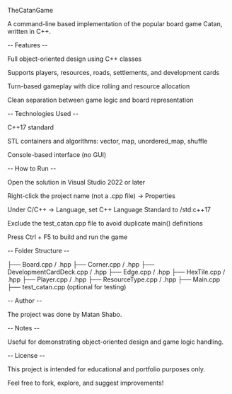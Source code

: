 TheCatanGame 

A command-line based implementation of the popular board game Catan, written in C++.

-- Features --

Full object-oriented design using C++ classes

Supports players, resources, roads, settlements, and development cards

Turn-based gameplay with dice rolling and resource allocation

Clean separation between game logic and board representation

-- Technologies Used --

C++17 standard

STL containers and algorithms: vector, map, unordered_map, shuffle

Console-based interface (no GUI)

-- How to Run --

Open the solution in Visual Studio 2022 or later

Right-click the project name (not a .cpp file) → Properties

Under C/C++ → Language, set C++ Language Standard to /std:c++17

Exclude the test_catan.cpp file to avoid duplicate main() definitions

Press Ctrl + F5 to build and run the game

-- Folder Structure --

├── Board.cpp / .hpp
├── Corner.cpp / .hpp
├── DevelopmentCardDeck.cpp / .hpp
├── Edge.cpp / .hpp
├── HexTile.cpp / .hpp
├── Player.cpp / .hpp
├── ResourceType.cpp / .hpp
├── Main.cpp
├── test_catan.cpp (optional for testing)

-- Author --

The project was done by Matan Shabo.

-- Notes --

Useful for demonstrating object-oriented design and game logic handling.

-- License --

This project is intended for educational and portfolio purposes only.

Feel free to fork, explore, and suggest improvements!
